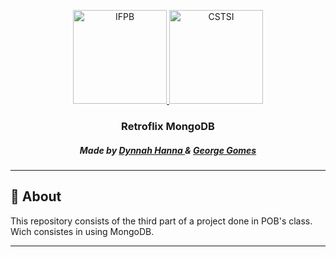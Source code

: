 <p align="center">
  <a href="https://www.ifpb.edu.br/">
    <img alt="IFPB" src="https://avatars0.githubusercontent.com/u/2523928?s=400&v=4" width=150 >
  </a>
  
  <a href="https://estudante.ifpb.edu.br/cursos/39">
  <img alt="CSTSI" src="https://henrifrade.github.io/Marvelist/images/others/TSI.svg" width=150>
  </a>
</p>

<h3 align="center">
  Retroflix MongoDB
</h3>

<h5 align="center"> Made by <a href="https://github.com/dynnah">Dynnah Hanna </a> & <a href="https://github.com/georgegomesq">George Gomes</a></h2>

---

## :notebook: About 

This repository consists of the third part of a project done in POB's class. Wich consistes in using MongoDB.

---
